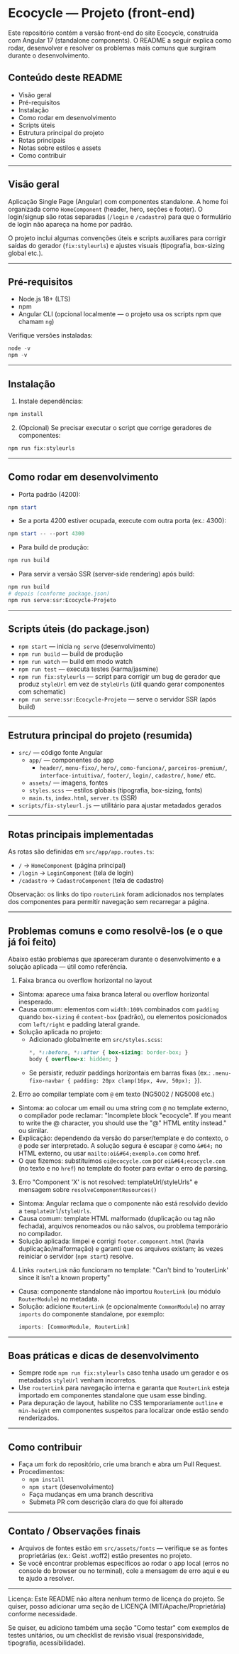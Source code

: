 # Ecocycle — Projeto (front-end)

Este repositório contém a versão front-end do site Ecocycle, construída com Angular 17 (standalone components).
O README a seguir explica como rodar, desenvolver e resolver os problemas mais comuns que surgiram durante o desenvolvimento.

## Conteúdo deste README
- Visão geral
- Pré-requisitos
- Instalação
- Como rodar em desenvolvimento
- Scripts úteis
- Estrutura principal do projeto
- Rotas principais
- Notas sobre estilos e assets
- Como contribuir

---

## Visão geral
Aplicação Single Page (Angular) com componentes standalone. A home foi organizada como `HomeComponent` (header, hero, seções e footer). O login/signup são rotas separadas (`/login` e `/cadastro`) para que o formulário de login não apareça na home por padrão.

O projeto inclui algumas convenções úteis e scripts auxiliares para corrigir saídas do gerador (`fix:styleurls`) e ajustes visuais (tipografia, box-sizing global etc.).

---

## Pré-requisitos
- Node.js 18+ (LTS)
- npm
- Angular CLI (opcional localmente — o projeto usa os scripts npm que chamam `ng`)

Verifique versões instaladas:

```powershell
node -v
npm -v
```

---

## Instalação
1. Instale dependências:

```powershell
npm install
```

2. (Opcional) Se precisar executar o script que corrige geradores de componentes:

```powershell
npm run fix:styleurls
```

---

## Como rodar em desenvolvimento
- Porta padrão (4200):

```powershell
npm start
```

- Se a porta 4200 estiver ocupada, execute com outra porta (ex.: 4300):

```powershell
npm start -- --port 4300
```

- Para build de produção:

```powershell
npm run build
```

- Para servir a versão SSR (server-side rendering) após build:

```powershell
npm run build
# depois (conforme package.json)
npm run serve:ssr:Ecocycle-Projeto
```

---

## Scripts úteis (do package.json)
- `npm start` — inicia `ng serve` (desenvolvimento)
- `npm run build` — build de produção
- `npm run watch` — build em modo watch
- `npm run test` — executa testes (karma/jasmine)
- `npm run fix:styleurls` — script para corrigir um bug de gerador que produz `styleUrl` em vez de `styleUrls` (útil quando gerar componentes com schematic)
- `npm run serve:ssr:Ecocycle-Projeto` — serve o servidor SSR (após build)

---

## Estrutura principal do projeto (resumida)
- `src/` — código fonte Angular
	- `app/` — componentes do app
		- `header/`, `menu-fixo/`, `hero/`, `como-funciona/`, `parceiros-premium/`, `interface-intuitiva/`, `footer/`, `login/`, `cadastro/`, `home/` etc.
	- `assets/` — imagens, fontes
	- `styles.scss` — estilos globais (tipografia, box-sizing, fonts)
	- `main.ts`, `index.html`, `server.ts` (SSR)
- `scripts/fix-styleurl.js` — utilitário para ajustar metadados gerados

---

## Rotas principais implementadas
As rotas são definidas em `src/app/app.routes.ts`:
- `/` → `HomeComponent` (página principal)
- `/login` → `LoginComponent` (tela de login)
- `/cadastro` → `CadastroComponent` (tela de cadastro)

Observação: os links do tipo `routerLink` foram adicionados nos templates dos componentes para permitir navegação sem recarregar a página.

---

## Problemas comuns e como resolvê-los (e o que já foi feito)
Abaixo estão problemas que apareceram durante o desenvolvimento e a solução aplicada — útil como referência.

1) Faixa branca ou overflow horizontal no layout
- Sintoma: aparece uma faixa branca lateral ou overflow horizontal inesperado.
- Causa comum: elementos com `width:100%` combinados com `padding` quando `box-sizing` é `content-box` (padrão), ou elementos posicionados com `left/right` e padding lateral grande.
- Solução aplicada no projeto:
	- Adicionado globalmente em `src/styles.scss`:
		```scss
		*, *::before, *::after { box-sizing: border-box; }
		body { overflow-x: hidden; }
		```
	- Se persistir, reduzir paddings horizontais em barras fixas (ex.: `.menu-fixo-navbar { padding: 20px clamp(16px, 4vw, 50px); }`).

2) Erro ao compilar template com `@` em texto (NG5002 / NG5008 etc.)
- Sintoma: ao colocar um email ou uma string com `@` no template externo, o compilador pode reclamar: "Incomplete block \"ecocycle\". If you meant to write the @ character, you should use the "&#64;" HTML entity instead." ou similar.
- Explicação: dependendo da versão do parser/template e do contexto, o `@` pode ser interpretado. A solução segura é escapar `@` como `&#64;` no HTML externo, ou usar `mailto:oi&#64;exemplo.com` como href.
- O que fizemos: substituímos `oi@ecocycle.com` por `oi&#64;ecocycle.com` (no texto e no `href`) no template do footer para evitar o erro de parsing.

3) Erro "Component 'X' is not resolved: templateUrl/styleUrls" e mensagem sobre `resolveComponentResources()`
- Sintoma: Angular reclama que o componente não está resolvido devido a `templateUrl`/`styleUrls`.
- Causa comum: template HTML malformado (duplicação ou tag não fechada), arquivos renomeados ou não salvos, ou problema temporário no compilador.
- Solução aplicada: limpei e corrigi `footer.component.html` (havia duplicação/malformação) e garanti que os arquivos existam; às vezes reiniciar o servidor (`npm start`) resolve.

4) Links `routerLink` não funcionam no template: "Can't bind to 'routerLink' since it isn't a known property"
- Causa: componente standalone não importou `RouterLink` (ou módulo `RouterModule`) no metadata.
- Solução: adicione `RouterLink` (e opcionalmente `CommonModule`) no array `imports` do componente standalone, por exemplo:
	```ts
	imports: [CommonModule, RouterLink]
	```

---

## Boas práticas e dicas de desenvolvimento
- Sempre rode `npm run fix:styleurls` caso tenha usado um gerador e os metadados `styleUrl` venham incorretos.
- Use `routerLink` para navegação interna e garanta que `RouterLink` esteja importado em componentes standalone que usam esse binding.
- Para depuração de layout, habilite no CSS temporariamente `outline` e `min-height` em componentes suspeitos para localizar onde estão sendo renderizados.

---

## Como contribuir
- Faça um fork do repositório, crie uma branch e abra um Pull Request.
- Procedimentos:
	- `npm install`
	- `npm start` (desenvolvimento)
	- Faça mudanças em uma branch descritiva
	- Submeta PR com descrição clara do que foi alterado

---

## Contato / Observações finais
- Arquivos de fontes estão em `src/assets/fonts` — verifique se as fontes proprietárias (ex.: Geist .woff2) estão presentes no projeto.
- Se você encontrar problemas específicos ao rodar o app local (erros no console do browser ou no terminal), cole a mensagem de erro aqui e eu te ajudo a resolver.

---

Licença: Este README não altera nenhum termo de licença do projeto. Se quiser, posso adicionar uma seção de LICENÇA (MIT/Apache/Proprietária) conforme necessidade.


Se quiser, eu adiciono também uma seção "Como testar" com exemplos de testes unitários, ou um checklist de revisão visual (responsividade, tipografia, acessibilidade).
